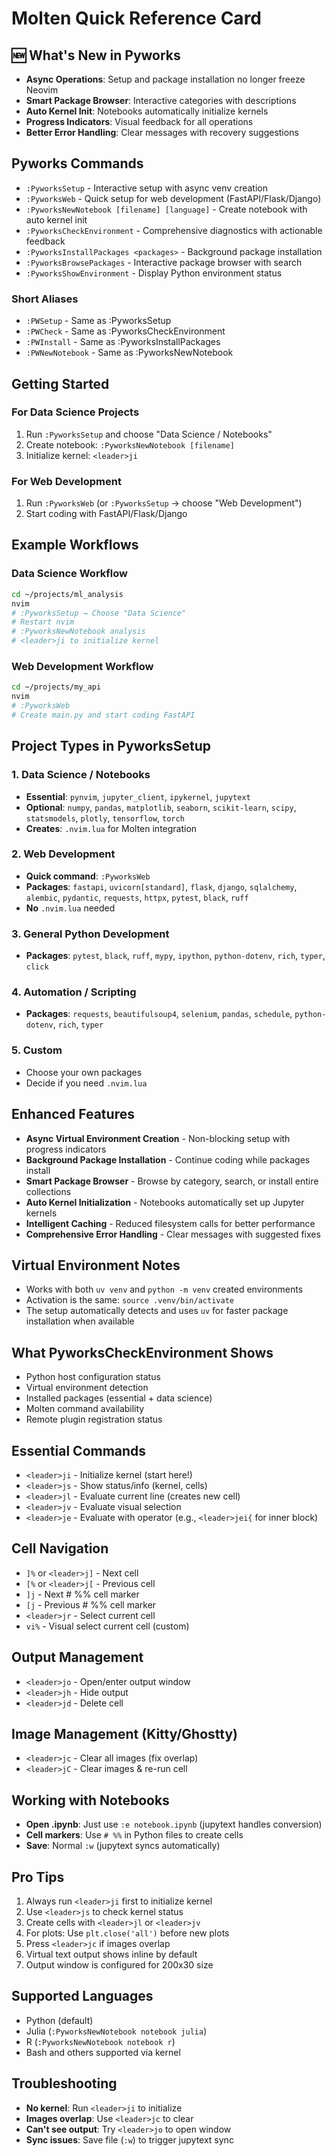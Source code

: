 # Molten Quick Reference Card

## 🆕 What's New in Pyworks

- **Async Operations**: Setup and package installation no longer freeze Neovim
- **Smart Package Browser**: Interactive categories with descriptions
- **Auto Kernel Init**: Notebooks automatically initialize kernels
- **Progress Indicators**: Visual feedback for all operations
- **Better Error Handling**: Clear messages with recovery suggestions

## Pyworks Commands

- `:PyworksSetup` - Interactive setup with async venv creation
- `:PyworksWeb` - Quick setup for web development (FastAPI/Flask/Django)
- `:PyworksNewNotebook [filename] [language]` - Create notebook with auto kernel init
- `:PyworksCheckEnvironment` - Comprehensive diagnostics with actionable feedback
- `:PyworksInstallPackages <packages>` - Background package installation
- `:PyworksBrowsePackages` - Interactive package browser with search
- `:PyworksShowEnvironment` - Display Python environment status

### Short Aliases

- `:PWSetup` - Same as :PyworksSetup
- `:PWCheck` - Same as :PyworksCheckEnvironment
- `:PWInstall` - Same as :PyworksInstallPackages
- `:PWNewNotebook` - Same as :PyworksNewNotebook

## Getting Started

### For Data Science Projects

1. Run `:PyworksSetup` and choose "Data Science / Notebooks"
2. Create notebook: `:PyworksNewNotebook [filename]`
3. Initialize kernel: `<leader>ji`

### For Web Development

1. Run `:PyworksWeb` (or `:PyworksSetup` → choose "Web Development")
2. Start coding with FastAPI/Flask/Django

## Example Workflows

### Data Science Workflow

```bash
cd ~/projects/ml_analysis
nvim
# :PyworksSetup → Choose "Data Science"
# Restart nvim
# :PyworksNewNotebook analysis
# <leader>ji to initialize kernel
```

### Web Development Workflow

```bash
cd ~/projects/my_api
nvim
# :PyworksWeb
# Create main.py and start coding FastAPI
```

## Project Types in PyworksSetup

### 1. Data Science / Notebooks

- **Essential**: `pynvim`, `jupyter_client`, `ipykernel`, `jupytext`
- **Optional**: `numpy`, `pandas`, `matplotlib`, `seaborn`, `scikit-learn`, `scipy`, `statsmodels`, `plotly`, `tensorflow`, `torch`
- **Creates**: `.nvim.lua` for Molten integration

### 2. Web Development

- **Quick command**: `:PyworksWeb`
- **Packages**: `fastapi`, `uvicorn[standard]`, `flask`, `django`, `sqlalchemy`, `alembic`, `pydantic`, `requests`, `httpx`, `pytest`, `black`, `ruff`
- **No** `.nvim.lua` needed

### 3. General Python Development

- **Packages**: `pytest`, `black`, `ruff`, `mypy`, `ipython`, `python-dotenv`, `rich`, `typer`, `click`

### 4. Automation / Scripting

- **Packages**: `requests`, `beautifulsoup4`, `selenium`, `pandas`, `schedule`, `python-dotenv`, `rich`, `typer`

### 5. Custom

- Choose your own packages
- Decide if you need `.nvim.lua`

## Enhanced Features

- **Async Virtual Environment Creation** - Non-blocking setup with progress indicators
- **Background Package Installation** - Continue coding while packages install
- **Smart Package Browser** - Browse by category, search, or install entire collections
- **Auto Kernel Initialization** - Notebooks automatically set up Jupyter kernels
- **Intelligent Caching** - Reduced filesystem calls for better performance
- **Comprehensive Error Handling** - Clear messages with suggested fixes

## Virtual Environment Notes

- Works with both `uv venv` and `python -m venv` created environments
- Activation is the same: `source .venv/bin/activate`
- The setup automatically detects and uses `uv` for faster package installation when available

## What PyworksCheckEnvironment Shows

- Python host configuration status
- Virtual environment detection
- Installed packages (essential + data science)
- Molten command availability
- Remote plugin registration status

## Essential Commands

- `<leader>ji` - Initialize kernel (start here!)
- `<leader>js` - Show status/info (kernel, cells)
- `<leader>jl` - Evaluate current line (creates new cell)
- `<leader>jv` - Evaluate visual selection
- `<leader>je` - Evaluate with operator (e.g., `<leader>jei{` for inner block)

## Cell Navigation

- `]%` or `<leader>j]` - Next cell
- `[%` or `<leader>j[` - Previous cell
- `]j` - Next # %% cell marker
- `[j` - Previous # %% cell marker
- `<leader>jr` - Select current cell
- `vi%` - Visual select current cell (custom)

## Output Management

- `<leader>jo` - Open/enter output window
- `<leader>jh` - Hide output
- `<leader>jd` - Delete cell

## Image Management (Kitty/Ghostty)

- `<leader>jc` - Clear all images (fix overlap)
- `<leader>jC` - Clear images & re-run cell

## Working with Notebooks

- **Open .ipynb**: Just use `:e notebook.ipynb` (jupytext handles conversion)
- **Cell markers**: Use `# %%` in Python files to create cells
- **Save**: Normal `:w` (jupytext syncs automatically)

## Pro Tips

1. Always run `<leader>ji` first to initialize kernel
2. Use `<leader>js` to check kernel status
3. Create cells with `<leader>jl` or `<leader>jv`
4. For plots: Use `plt.close('all')` before new plots
5. Press `<leader>jc` if images overlap
6. Virtual text output shows inline by default
7. Output window is configured for 200x30 size

## Supported Languages

- Python (default)
- Julia (`:PyworksNewNotebook notebook julia`)
- R (`:PyworksNewNotebook notebook r`)
- Bash and others supported via kernel

## Troubleshooting

- **No kernel**: Run `<leader>ji` to initialize
- **Images overlap**: Use `<leader>jc` to clear
- **Can't see output**: Try `<leader>jo` to open window
- **Sync issues**: Save file (`:w`) to trigger jupytext sync
